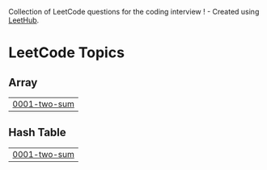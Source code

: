 Collection of LeetCode questions for the coding interview ! - Created using [LeetHub](https://github.com/QasimWani/LeetHub).

<!---LeetCode Topics Start-->
# LeetCode Topics
## Array
|  |
| ------- |
| [0001-two-sum](https://github.com/Ketz7/leetcode/tree/master/0001-two-sum) |
## Hash Table
|  |
| ------- |
| [0001-two-sum](https://github.com/Ketz7/leetcode/tree/master/0001-two-sum) |
<!---LeetCode Topics End-->